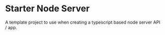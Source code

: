 # Starter Node Server
A template project to use when creating a typescript based node server API / app.
